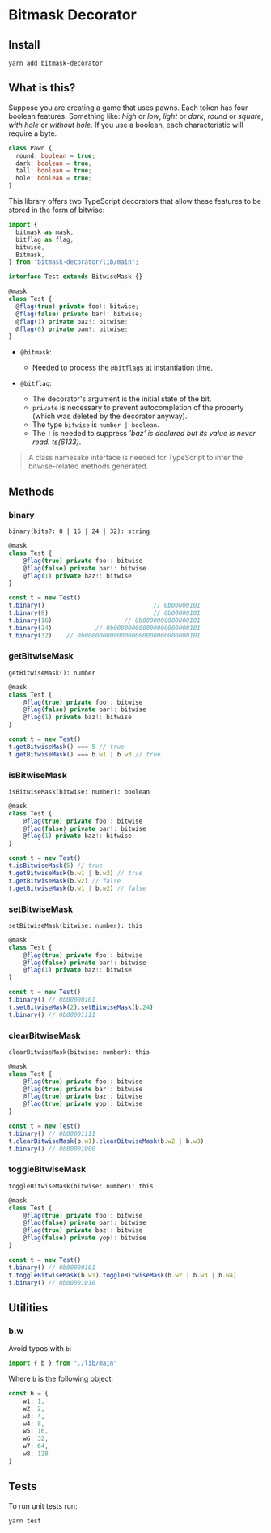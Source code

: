 # Bitmask Decorator

## Install

```
yarn add bitmask-decorator
```

## What is this?

Suppose you are creating a game that uses pawns. Each token has four boolean features. Something like: *high* or *low*, *light* or *dark*, *round* or *square*, *with hole* or *without hole*.
If you use a boolean, each characteristic will require a byte.

```ts
class Pawn {
  round: boolean = true;
  dark: boolean = true;
  tall: boolean = true;
  hole: boolean = true;
}
```

This library offers two TypeScript decorators that allow these features to be stored in the form of bitwise:

```ts
import {
  bitmask as mask,
  bitflag as flag,
  bitwise,
  Bitmask,
} from "bitmask-decorator/lib/main";

interface Test extends BitwiseMask {}

@mask
class Test {
  @flag(true) private foo!: bitwise;
  @flag(false) private bar!: bitwise;
  @flag(1) private baz!: bitwise;
  @flag(0) private bam!: bitwise;
}
```

- `@bitmask`:
  - Needed to process the `@bitflag`s at instantiation time.

- `@bitflag`:
  - The decorator's argument is the initial state of the bit.
  - `private` is necessary to prevent autocompletion of the property (which was deleted by the decorator anyway).
  - The type `bitwise` is `number | boolean`.
  - The `!` is needed to suppress _'baz' is declared but its value is never read. ts(6133)_.

> A class namesake interface is needed for TypeScript to infer the bitwise-related methods generated.

## Methods

### binary
`binary(bits?: 8 | 16 | 24 | 32): string`

```ts
@mask
class Test {
    @flag(true) private foo!: bitwise
    @flag(false) private bar!: bitwise
    @flag(1) private baz!: bitwise
}

const t = new Test()
t.binary()                              // 0b00000101
t.binary(8)                             // 0b00000101
t.binary(16)                    // 0b0000000000000101
t.binary(24)            // 0b000000000000000000000101
t.binary(32)    // 0b00000000000000000000000000000101
```

### getBitwiseMask
`getBitwiseMask(): number`

```ts
@mask
class Test {
    @flag(true) private foo!: bitwise
    @flag(false) private bar!: bitwise
    @flag(1) private baz!: bitwise
}

const t = new Test()
t.getBitwiseMask() === 5 // true
t.getBitwiseMask() === b.w1 | b.w3 // true
```

### isBitwiseMask
`isBitwiseMask(bitwise: number): boolean`

```ts
@mask
class Test {
    @flag(true) private foo!: bitwise
    @flag(false) private bar!: bitwise
    @flag(1) private baz!: bitwise
}

const t = new Test()
t.isBitwiseMask(5) // true
t.getBitwiseMask(b.w1 | b.w3) // true
t.getBitwiseMask(b.w2) // false
t.getBitwiseMask(b.w1 | b.w2) // false
```

### setBitwiseMask
`setBitwiseMask(bitwise: number): this`

```ts
@mask
class Test {
    @flag(true) private foo!: bitwise
    @flag(false) private bar!: bitwise
    @flag(1) private baz!: bitwise
}

const t = new Test()
t.binary() // 0b00000101
t.setBitwiseMask(2).setBitwiseMask(b.24)
t.binary() // 0b00001111
```

### clearBitwiseMask
`clearBitwiseMask(bitwise: number): this`

```ts
@mask
class Test {
    @flag(true) private foo!: bitwise
    @flag(true) private bar!: bitwise
    @flag(true) private baz!: bitwise
    @flag(true) private yop!: bitwise
}

const t = new Test()
t.binary() // 0b00001111
t.clearBitwiseMask(b.w1).clearBitwiseMask(b.w2 | b.w3)
t.binary() // 0b00001000
```

### toggleBitwiseMask
`toggleBitwiseMask(bitwise: number): this`

```ts
@mask
class Test {
    @flag(true) private foo!: bitwise
    @flag(false) private bar!: bitwise
    @flag(true) private baz!: bitwise
    @flag(false) private yop!: bitwise
}

const t = new Test()
t.binary() // 0b00000101
t.toggleBitwiseMask(b.w1).toggleBitwiseMask(b.w2 | b.w3 | b.w4)
t.binary() // 0b00001010
```

## Utilities

### b.w

Avoid typos with `b`:

```ts
import { b } from "./lib/main"
```

Where `b` is the following object:

```ts
const b = {
    w1: 1,
    w2: 2,
    w3: 4,
    w4: 8,
    w5: 16,
    w6: 32,
    w7: 64,
    w8: 128
}
```

## Tests

To run unit tests run:

```
yarn test
```